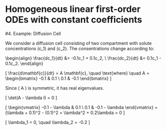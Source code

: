 # Homogeneous linear first-order ODEs with constant coefficients

#4. Example: Diffusion Cell

We consider a diffusion cell consisting of two compartment with solute concentrations (c_1) and (c_2).
The consentrations change according to:

\begin{align}
\frac{dc_1}{dt} &= -0.1c_1 + 0.1c_2, \\
\frac{dc_2}{dt} &= 0.1c_1 - 0.1c_2.
\end{align}

\[
\frac{d\mathbf{c}}{dt} = A \mathbf{c}, \quad \text{where} \quad A = \begin{bmatrix} -0.1 & 0.1 \\ 0.1 & -0.1 \end{bmatrix}
\]

Since \( A \) is symmetric, it has real eigenvalues.  

\[
\det(A - \lambda I) = 0
\]

\[
\begin{vmatrix} -0.1 - \lambda & 0.1 \\ 0.1 & -0.1 - \lambda \end{vmatrix} = (\lambda + 0.1)^2 - (0.1)^2 = \lambda^2 + 0.2\lambda = 0
\]


\[
\lambda_1 = 0, \quad \lambda_2 = -0.2
\]

